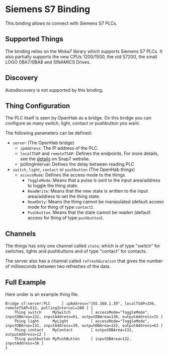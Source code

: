 # Siemens S7 Binding

This binding allows to connect with Siemens S7 PLCs.

## Supported Things

The binding relies on the Moka7 library which supports Siemens S7 PLCs. It also partially supports the new CPUs 1200/1500, the old S7200, the small LOGO 0BA7/0BA8 and SINAMICS Drives.

## Discovery

Autodiscovery is not supported by this binding.

## Thing Configuration

The PLC itself is seen by OpenHab as a bridge. On this bridge you can configure as many switch, light, contact or pushbutton you want.

The following parameters can be defined:
* ```server``` (The OpenHab bridge)
  * ```ipAddress```: The IP address of the PLC.
  * ```localTSAP``` and ```remoteTSAP```: Defines the endpoints. For more details, see the [details](http://snap7.sourceforge.net/plc_connection.html) on Snap7 website. 
  * pollingInterval: Defines the delay between reading PLC
* ```switch```, ```light```, ```contact``` or ```pushbutton``` (The OpenHab things)
  * ```accessMode```: Defines the access mode to the things
    * ```ToggleMode```: Means that a pulse is sent to the input area/address to toggle the thing state.
    * ```ReadWrite```: Means that the new state is written to the input area/address to set the thing state.
    * ```ReadOnly```: Means the thing cannot be manipulated (default access mode for thing of type ```contact```).
    * ```Pushbutton```: Means that the state cannot be readen (default access for thing of type ```pushbutton```). 

## Channels

The things has only one channel called ```state```, which is of type "switch" for switches, lights and pushbuttons and of type "contact" for contacts.

The server also has a channel called ```refreshDuration``` that gives the number of milliseconds between two refreshes of the data.

## Full Example

Here under is an example thing file.
```
Bridge s7:server:PLC     [ ipAddress="192.168.1.30", localTSAP=256, remoteTSAP=512, pollingInterval=200 ] {
    Thing switch     MySwitch         [ accessMode="ToggleMode", inputDBArea=132, inputAddress=81, outputDBArea=130, outputAddress=15 ]
    Thing light      MyLight          [ accessMode="ToggleMode", inputDBArea=132, inputAddress=39, outputDBArea=132, outputAddress=63 ]
    Thing contact    MyContact        [ outputDBArea=132, outputAddress=12 ]
    Thing pushbutton MyPushButton     [ inputDBArea=132, inputAddress=36 ]
}
```
